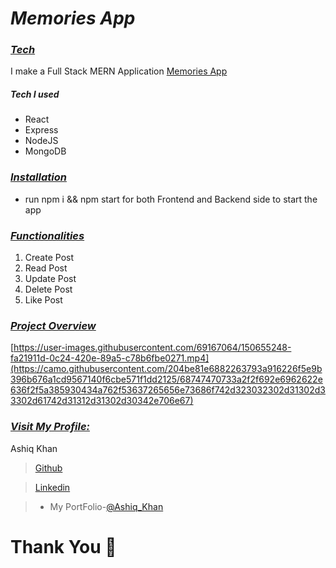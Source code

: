 # **_Memories App_**

### _<u>Tech</u>_

I make a Full Stack MERN Application  <a href="https://ashiq-memories-app.netlify.app/" target="_blank">Memories App</a>

<div style='page-break-after: always'></div>

##### Tech I used

- React
- Express
- NodeJS
- MongoDB

<div style='page-break-after: always'></div>

### _<u>Installation</u>_

- run npm i && npm start for both Frontend and Backend side to start the app

<div style='page-break-after: always'></div>

<!-- ### _<u>Pages Build</u>_

Home Page(Responsive)
Sign In, Sign Up page,
Product page, Search page, Cart & Chekout Page

<div style='page-break-after: always'></div> -->

### _<u>Functionalities</u>_

1. Create Post
2. Read Post
3. Update Post
4. Delete Post
5. Like Post

<div style='page-break-after: always'></div>

### _<u>Project Overview</u>_

[https://user-images.githubusercontent.com/69167064/150655248-fa21911d-0c24-420e-89a5-c78b6fbe0271.mp4](https://camo.githubusercontent.com/204be81e6882263793a916226f5e9b396b676a1cd9567140f6cbe571f1dd2125/68747470733a2f2f692e6962622e636f2f5a385930434a762f53637265656e73686f742d323032302d31302d33302d61742d31312d31302d30342e706e67)

<div style='page-break-after: always'></div>

### _<u>Visit My Profile:</u>_

Ashiq Khan

> <a href="https://github.com/ashiq352" target="_blank">Github</a>

> <a href="https://www.linkedin.com/in/ashiq-khan-412709222" target="_blank">Linkedin</a>

>- My PortFolio-[@Ashiq_Khan](https://new-portfolio-myseyso3g-ashiq352.vercel.app/#//)


<!-- 
### _<u>You can read more about our project on our blog : </u>_

> <a href="" target="_blank"></a> -->

# Thank You :sparkling_heart:
